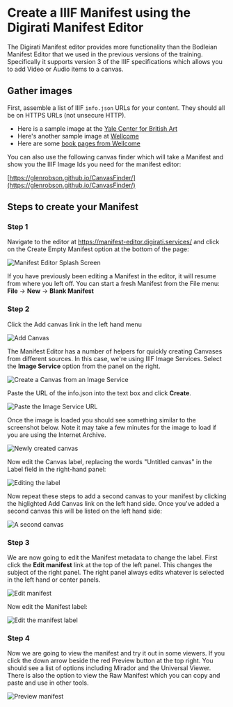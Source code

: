 # Create a IIIF Manifest using the Digirati Manifest Editor

The Digirati Manifest editor provides more functionality than the Bodleian Manifest Editor that we used in the previous versions of the training. Specifically it supports version 3 of the IIIF specifications which allows you to add Video or Audio items to a canvas. 

## Gather images

First, assemble a list of IIIF `info.json` URLs for your content. They should all be on HTTPS URLs (not unsecure HTTP).

 * Here is a sample image at the [Yale Center for British Art](https://images.collections.yale.edu/iiif/2/ycba:9e08d901-a26b-4acb-a768-28f90a062adf/info.json)
 * Here's another sample image at [Wellcome](https://iiif.wellcomecollection.org/image/V0037482/info.json)
 * Here are some [book pages from Wellcome](https://digirati-co-uk.github.io/me-testing/03-image-services.html)

You can also use the following canvas finder which will take a Manifest and show you the IIIF Image Ids you need for the manifest editor:

[https://glenrobson.github.io/CanvasFinder/](https://glenrobson.github.io/CanvasFinder/)

## Steps to create your Manifest

### Step 1

Navigate to the editor at https://manifest-editor.digirati.services/ and click on the Create Empty Manifest option at the bottom of the page:

![Manifest Editor Splash Screen](imgs/splash.png)

If you have previously been editing a Manifest in the editor, it will resume from where you left off. You can start a fresh Manifest from the File menu: **File** -> **New** -> **Blank Manifest**

### Step 2

Click the Add canvas link in the left hand menu

![Add Canvas](imgs/add-canvas.png)

The Manifest Editor has a number of helpers for quickly creating Canvases from different sources. In this case, we're using IIIF Image Services. Select the **Image Service** option from the panel on the right.

![Create a Canvas from an Image Service](imgs/image-service-option.png)

Paste the URL of the info.json into the text box and click **Create**.

![Paste the Image Service URL](imgs/paste-image-service-url.png)

Once the image is loaded you should see something similar to the screenshot below. Note it may take a few minutes for the image to load if you are using the Internet Archive.  

![Newly created canvas](imgs/newly-created-canvas.png)

Now edit the Canvas label, replacing the words "Untitled canvas" in the Label field in the right-hand panel:

![Editing the label](imgs/edit-label.png)

Now repeat these steps to add a second canvas to your manifest by clicking the higlighted Add Canvas link on the left hand side. Once you've added a second canvas this will be listed on the left hand side:

![A second canvas](imgs/second-canvas.png)

### Step 3

We are now going to edit the Manifest metadata to change the label. First click the **Edit manifest** link at the top of the left panel. This changes the subject of the right panel.  The right panel always edits whatever is selected in the left hand or center panels.

![Edit manifest](imgs/edit_manifest.png)

Now edit the Manifest label:

![Edit the manifest label](imgs/edit-manifest-label.png)

### Step 4

Now we are going to view the manifest and try it out in some viewers. If you click the down arrow beside the red Preview button at the top right. You should see a list of options including Mirador and the Universal Viewer. There is also the option to view the Raw Manifest which you can copy and paste and use in other tools.  

![Preview manifest](imgs/preview.png)
